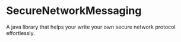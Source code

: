# SecureNetworkMessaging
A java library that helps your write your own secure network protocol effortlessly.
